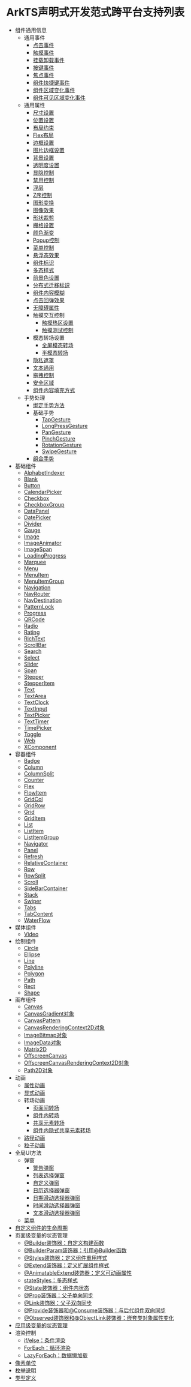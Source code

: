 # ArkTS声明式开发范式跨平台支持列表

- 组件通用信息
  - 通用事件
    - [点击事件](ts-universal-events-click.md)
    - [触摸事件](ts-universal-events-touch.md)
    - [挂载卸载事件](ts-universal-events-show-hide.md)
    - [按键事件](ts-universal-events-key.md)
    - [焦点事件](ts-universal-focus-event.md)
    - [组件快捷键事件](ts-universal-events-keyboardshortcut.md)
    - [组件区域变化事件](ts-universal-component-area-change-event.md)
    - [组件可见区域变化事件](ts-universal-component-visible-area-change-event.md)
  - 通用属性
    - [尺寸设置](ts-universal-attributes-size.md)
    - [位置设置](ts-universal-attributes-location.md)
    - [布局约束](ts-universal-attributes-layout-constraints.md)
    - [Flex布局](ts-universal-attributes-flex-layout.md)
    - [边框设置](ts-universal-attributes-border.md)
    - [图片边框设置](ts-universal-attributes-border-image.md)
    - [背景设置](ts-universal-attributes-background.md)
    - [透明度设置](ts-universal-attributes-opacity.md)
    - [显隐控制](ts-universal-attributes-visibility.md)
    - [禁用控制](ts-universal-attributes-enable.md)
    - [浮层](ts-universal-attributes-overlay.md)
    - [Z序控制](ts-universal-attributes-z-order.md)
    - [图形变换](ts-universal-attributes-transformation.md)
    - [图像效果](ts-universal-attributes-image-effect.md)
    - [形状裁剪](ts-universal-attributes-sharp-clipping.md)
    - [栅格设置](ts-universal-attributes-grid.md)
    - [颜色渐变](ts-universal-attributes-gradient-color.md)
    - [Popup控制](ts-universal-attributes-popup.md)
    - [菜单控制](ts-universal-attributes-menu.md)
    - [悬浮态效果](ts-universal-attributes-hover-effect.md)
    - [组件标识](ts-universal-attributes-component-id.md)
    - [多态样式](ts-universal-attributes-polymorphic-style.md)
    - [前景色设置](ts-universal-attributes-foreground-color.md)
    - [分布式迁移标识](ts-universal-attributes-restoreId.md)
    - [组件内容模糊](ts-universal-attributes-foreground-blur-style.md)
    - [点击回弹效果](ts-universal-attributes-click-effect.md)
    - [无障碍属性](ts-universal-attributes-accessibility.md)
    - 触摸交互控制
      - [触摸热区设置](ts-universal-attributes-touch-target.md)
      - [触摸测试控制](ts-universal-attributes-hit-test-behavior.md)
    - 模态转场设置
      - [全屏模态转场](ts-universal-attributes-modal-transition.md)
      - [半模态转场](ts-universal-attributes-sheet-transition.md)
    - [隐私遮罩](ts-universal-attributes-obscured.md)
    - [文本通用](ts-universal-attributes-text-style.md)
    - [拖拽控制](ts-universal-attributes-drag-drop.md)
    - [安全区域](ts-universal-attributes-expand-safe-area.md)
    - [组件内容填充方式](ts-universal-attributes-renderfit.md)
  - 手势处理
    - [绑定手势方法](ts-gesture-settings.md)
    - 基础手势
      - [TapGesture](ts-basic-gestures-tapgesture.md)
      - [LongPressGesture](ts-basic-gestures-longpressgesture.md)
      - [PanGesture](ts-basic-gestures-pangesture.md)
      - [PinchGesture](ts-basic-gestures-pinchgesture.md)
      - [RotationGesture](ts-basic-gestures-rotationgesture.md)
      - [SwipeGesture](ts-basic-gestures-swipegesture.md)
    - [组合手势](ts-combined-gestures.md)
- 基础组件
  - [AlphabetIndexer](ts-container-alphabet-indexer.md)
  - [Blank](ts-basic-components-blank.md)
  - [Button](ts-basic-components-button.md)
  - [CalendarPicker](ts-basic-components-calendarpicker.md)
  - [Checkbox](ts-basic-components-checkbox.md)
  - [CheckboxGroup](ts-basic-components-checkboxgroup.md)
  - [DataPanel](ts-basic-components-datapanel.md)
  - [DatePicker](ts-basic-components-datepicker.md)
  - [Divider](ts-basic-components-divider.md)
  - [Gauge](ts-basic-components-gauge.md)
  - [Image](ts-basic-components-image.md)
  - [ImageAnimator](ts-basic-components-imageanimator.md)
  - [ImageSpan](ts-basic-components-imagespan.md)
  - [LoadingProgress](ts-basic-components-loadingprogress.md)
  - [Marquee](ts-basic-components-marquee.md)
  - [Menu](ts-basic-components-menu.md)
  - [MenuItem](ts-basic-components-menuitem.md)
  - [MenuItemGroup](ts-basic-components-menuitemgroup.md)
  - [Navigation](ts-basic-components-navigation.md)
  - [NavRouter](ts-basic-components-navrouter.md)
  - [NavDestination](ts-basic-components-navdestination.md)
  - [PatternLock](ts-basic-components-patternlock.md)
  - [Progress](ts-basic-components-progress.md)
  - [QRCode](ts-basic-components-qrcode.md)
  - [Radio](ts-basic-components-radio.md)
  - [Rating](ts-basic-components-rating.md)
  - [RichText](ts-basic-components-richtext.md)
  - [ScrollBar](ts-basic-components-scrollbar.md)
  - [Search](ts-basic-components-search.md)
  - [Select](ts-basic-components-select.md)
  - [Slider](ts-basic-components-slider.md)
  - [Span](ts-basic-components-span.md)
  - [Stepper](ts-basic-components-stepper.md)
  - [StepperItem](ts-basic-components-stepperitem.md)
  - [Text](ts-basic-components-text.md)
  - [TextArea](ts-basic-components-textarea.md)
  - [TextClock](ts-basic-components-textclock.md)
  - [TextInput](ts-basic-components-textinput.md)
  - [TextPicker](ts-basic-components-textpicker.md)
  - [TextTimer](ts-basic-components-texttimer.md)
  - [TimePicker](ts-basic-components-timepicker.md)
  - [Toggle](ts-basic-components-toggle.md)
  - [Web](ts-basic-components-web.md)
  - [XComponent](ts-basic-components-xcomponent.md)
- 容器组件
  - [Badge](ts-container-badge.md)
  - [Column](ts-container-column.md)
  - [ColumnSplit](ts-container-columnsplit.md)
  - [Counter](ts-container-counter.md)
  - [Flex](ts-container-flex.md)
  - [FlowItem](ts-container-flowitem.md)
  - [GridCol](ts-container-gridcol.md)
  - [GridRow](ts-container-gridrow.md)
  - [Grid](ts-container-grid.md)
  - [GridItem](ts-container-griditem.md)
  - [List](ts-container-list.md)
  - [ListItem](ts-container-listitem.md)
  - [ListItemGroup](ts-container-listitemgroup.md)
  - [Navigator](ts-container-navigator.md)
  - [Panel](ts-container-panel.md)
  - [Refresh](ts-container-refresh.md)
  - [RelativeContainer](ts-container-relativecontainer.md)
  - [Row](ts-container-row.md)
  - [RowSplit](ts-container-rowsplit.md)
  - [Scroll](ts-container-scroll.md)
  - [SideBarContainer](ts-container-sidebarcontainer.md)
  - [Stack](ts-container-stack.md)
  - [Swiper](ts-container-swiper.md)
  - [Tabs](ts-container-tabs.md)
  - [TabContent](ts-container-tabcontent.md)
  - [WaterFlow](ts-container-waterflow.md)
- 媒体组件
  - [Video](ts-media-components-video.md)
- 绘制组件
  - [Circle](ts-drawing-components-circle.md)
  - [Ellipse](ts-drawing-components-ellipse.md)
  - [Line](ts-drawing-components-line.md)
  - [Polyline](ts-drawing-components-polyline.md)
  - [Polygon](ts-drawing-components-polygon.md)
  - [Path](ts-drawing-components-path.md)
  - [Rect](ts-drawing-components-rect.md)
  - [Shape](ts-drawing-components-shape.md)
- 画布组件
  - [Canvas](ts-components-canvas-canvas.md)
  - [CanvasGradient对象](ts-components-canvas-canvasgradient.md)
  - [CanvasPattern](ts-components-canvas-canvaspattern.md)
  - [CanvasRenderingContext2D对象](ts-canvasrenderingcontext2d.md)
  - [ImageBitmap对象](ts-components-canvas-imagebitmap.md)
  - [ImageData对象](ts-components-canvas-imagedata.md)
  - [Matrix2D](ts-components-canvas-matrix2d.md)
  - [OffscreenCanvas](ts-components-offscreencanvas.md)
  - [OffscreenCanvasRenderingContext2D对象](ts-offscreencanvasrenderingcontext2d.md)
  - [Path2D对象](ts-components-canvas-path2d.md)
- 动画
  - [属性动画](ts-animatorproperty.md)
  - [显式动画](ts-explicit-animation.md)
  - 转场动画
    - [页面间转场](ts-page-transition-animation.md)
    - [组件内转场](ts-transition-animation-component.md)
    - [共享元素转场](ts-transition-animation-shared-elements.md)
    - [组件内隐式共享元素转场](ts-transition-animation-geometrytransition.md)
  - [路径动画](ts-motion-path-animation.md)
  - [粒子动画](ts-particle-animation.md)
- 全局UI方法
  - 弹窗
    - [警告弹窗](ts-methods-alert-dialog-box.md)
    - [列表选择弹窗](ts-methods-action-sheet.md)
    - [自定义弹窗](ts-methods-custom-dialog-box.md)
    - [日历选择器弹窗](ts-methods-calendarpicker-dialog.md)
    - [日期滑动选择器弹窗](ts-methods-datepicker-dialog.md)
    - [时间滑动选择器弹窗](ts-methods-timepicker-dialog.md)
    - [文本滑动选择器弹窗](ts-methods-textpicker-dialog.md)
  - [菜单](ts-methods-menu.md)
- [自定义组件的生命周期](ts-custom-component-lifecycle.md)
- 页面级变量的状态管理
  - [\@Builder装饰器：自定义构建函数](https://gitee.com/openharmony/docs/blob/master/zh-cn/application-dev/quick-start/arkts-builder.md)
  - [\@BuilderParam装饰器：引用\@Builder函数](https://gitee.com/openharmony/docs/blob/master/zh-cn/application-dev/quick-start/arkts-builderparam.md)
  - [\@Styles装饰器：定义组件重用样式](https://gitee.com/openharmony/docs/blob/master/zh-cn/application-dev/quick-start/arkts-style.md)
  - [\@Extend装饰器：定义扩展组件样式](https://gitee.com/openharmony/docs/blob/master/zh-cn/application-dev/quick-start/arkts-extend.md)
  - [\@AnimatableExtend装饰器：定义可动画属性](https://gitee.com/openharmony/docs/blob/master/zh-cn/application-dev/quick-start/arkts-animatable-extend.md)
  - [stateStyles：多态样式](https://gitee.com/openharmony/docs/blob/master/zh-cn/application-dev/quick-start/arkts-statestyles.md)
  - [\@State装饰器：组件内状态](https://gitee.com/openharmony/docs/blob/master/zh-cn/application-dev/quick-start/arkts-state.md)
  - [\@Prop装饰器：父子单向同步](https://gitee.com/openharmony/docs/blob/master/zh-cn/application-dev/quick-start/arkts-prop.md)
  - [\@Link装饰器：父子双向同步](https://gitee.com/openharmony/docs/blob/master/zh-cn/application-dev/quick-start/arkts-link.md)
  - [\@Provide装饰器和\@Consume装饰器：与后代组件双向同步](https://gitee.com/openharmony/docs/blob/master/zh-cn/application-dev/quick-start/arkts-provide-and-consume.md)
  - [\@Observed装饰器和\@ObjectLink装饰器：嵌套类对象属性变化](https://gitee.com/openharmony/docs/blob/master/zh-cn/application-dev/quick-start/arkts-observed-and-objectlink.md)
- [应用级变量的状态管理](ts-state-management.md)
- 渲染控制
  - [if/else：条件渲染](arkts-rendering-control-ifelse.md)
  - [ForEach：循环渲染](arkts-rendering-control-foreach.md)
  - [LazyForEach：数据懒加载](arkts-rendering-control-lazyforeach.md)
- [像素单位](ts-pixel-units.md)
- [枚举说明](ts-appendix-enums.md)
- [类型定义](ts-types.md)
